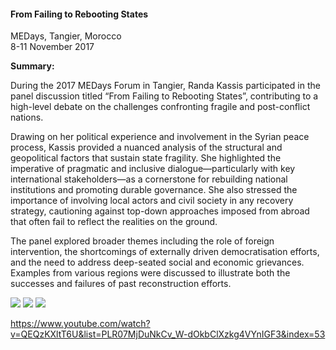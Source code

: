 <h4>From Failing to Rebooting States</h4>

MEDays, Tangier, Morocco<br>
8-11 November 2017  

<b>Summary:</b>

During the 2017 MEDays Forum in Tangier, Randa Kassis participated in the panel discussion titled “From Failing to Rebooting States”, contributing to a high-level debate on the challenges confronting fragile and post-conflict nations.

Drawing on her political experience and involvement in the Syrian peace process, Kassis provided a nuanced analysis of the structural and geopolitical factors that sustain state fragility. She highlighted the imperative of pragmatic and inclusive dialogue—particularly with key international stakeholders—as a cornerstone for rebuilding national institutions and promoting durable governance. She also stressed the importance of involving local actors and civil society in any recovery strategy, cautioning against top-down approaches imposed from abroad that often fail to reflect the realities on the ground.

The panel explored broader themes including the role of foreign intervention, the shortcomings of externally driven democratisation efforts, and the need to address deep-seated social and economic grievances. Examples from various regions were discussed to illustrate both the successes and failures of past reconstruction efforts.


![](31.jpeg)
![](32.JPG)
![](33.jpeg)

https://www.youtube.com/watch?v=QEQzKXltT6U&list=PLR07MjDuNkCv_W-dOkbClXzkg4VYnIGF3&index=53 
<p></p>
